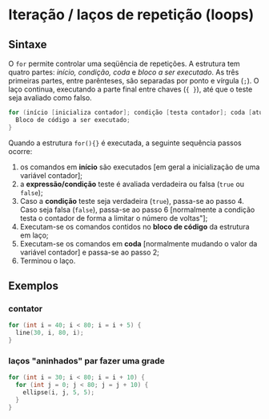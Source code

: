 # Iteração / laços de repetição (loops)

## Sintaxe

O `for` permite controlar uma seqüência de repetições. A estrutura tem quatro partes:
*início, condição, coda* e *bloco a ser executado*.
As três primeiras partes, entre parênteses, são separadas por ponto e vírgula (`;`).
O laço continua, executando a parte final entre chaves (`{ }`), até que o teste seja avaliado como falso.

```java   
for (início [inicializa contador]; condição [testa contador]; coda [atualiza contador]) {
  Bloco de código a ser executado;
}
```

Quando a estrutura `for(){}` é executada, a seguinte sequência passos ocorre: 
1. os comandos em **início** são executados [em geral a inicialização de uma variável contador];
2. a **expressão/condição** teste é avaliada verdadeira ou falsa (`true` ou `false`);
3. Caso a **condição** teste seja verdadeira (`true`), passa-se ao passo 4. Caso seja falsa (`false`), passa-se ao passo 6 [normalmente a condição testa o contador de forma a limitar o número de voltas"];
4. Executam-se os comandos contidos no **bloco de código** da estrutura em laço; 
5. Executam-se os comandos em **coda** [normalmente mudando o valor da variável contador] e passa-se ao passo 2;
6. Terminou o laço.

## Exemplos

### contator 
```pde
for (int i = 40; i < 80; i = i + 5) { 
  line(30, i, 80, i); 
}
```

### laços "aninhados" par fazer uma grade

```pde
for (int i = 30; i < 80; i = i + 10) { 
  for (int j = 0; j < 80; j = j + 10) { 
    ellipse(i, j, 5, 5); 
  } 
}
```

